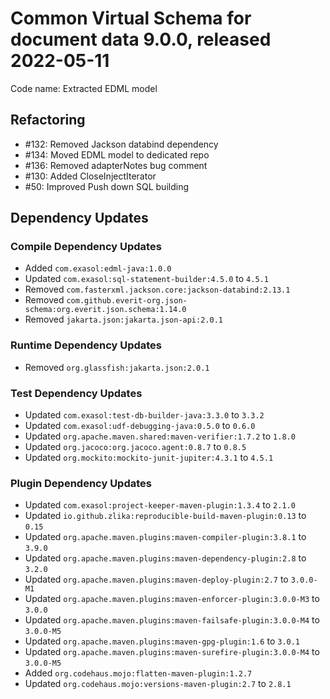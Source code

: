 # Common Virtual Schema for document data 9.0.0, released 2022-05-11

Code name: Extracted EDML model

## Refactoring

* #132: Removed Jackson databind dependency
* #134: Moved EDML model to dedicated repo
* #136: Removed adapterNotes bug comment
* #130: Added CloseInjectIterator
* #50: Improved Push down SQL building

## Dependency Updates

### Compile Dependency Updates

* Added `com.exasol:edml-java:1.0.0`
* Updated `com.exasol:sql-statement-builder:4.5.0` to `4.5.1`
* Removed `com.fasterxml.jackson.core:jackson-databind:2.13.1`
* Removed `com.github.everit-org.json-schema:org.everit.json.schema:1.14.0`
* Removed `jakarta.json:jakarta.json-api:2.0.1`

### Runtime Dependency Updates

* Removed `org.glassfish:jakarta.json:2.0.1`

### Test Dependency Updates

* Updated `com.exasol:test-db-builder-java:3.3.0` to `3.3.2`
* Updated `com.exasol:udf-debugging-java:0.5.0` to `0.6.0`
* Updated `org.apache.maven.shared:maven-verifier:1.7.2` to `1.8.0`
* Updated `org.jacoco:org.jacoco.agent:0.8.7` to `0.8.5`
* Updated `org.mockito:mockito-junit-jupiter:4.3.1` to `4.5.1`

### Plugin Dependency Updates

* Updated `com.exasol:project-keeper-maven-plugin:1.3.4` to `2.1.0`
* Updated `io.github.zlika:reproducible-build-maven-plugin:0.13` to `0.15`
* Updated `org.apache.maven.plugins:maven-compiler-plugin:3.8.1` to `3.9.0`
* Updated `org.apache.maven.plugins:maven-dependency-plugin:2.8` to `3.2.0`
* Updated `org.apache.maven.plugins:maven-deploy-plugin:2.7` to `3.0.0-M1`
* Updated `org.apache.maven.plugins:maven-enforcer-plugin:3.0.0-M3` to `3.0.0`
* Updated `org.apache.maven.plugins:maven-failsafe-plugin:3.0.0-M4` to `3.0.0-M5`
* Updated `org.apache.maven.plugins:maven-gpg-plugin:1.6` to `3.0.1`
* Updated `org.apache.maven.plugins:maven-surefire-plugin:3.0.0-M4` to `3.0.0-M5`
* Added `org.codehaus.mojo:flatten-maven-plugin:1.2.7`
* Updated `org.codehaus.mojo:versions-maven-plugin:2.7` to `2.8.1`

